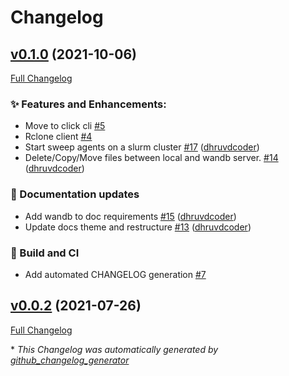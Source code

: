 # Changelog

## [v0.1.0](https://github.com/dhruvdcoder/wandb-utils/tree/v0.1.0) (2021-10-06)

[Full Changelog](https://github.com/dhruvdcoder/wandb-utils/compare/v0.0.2...v0.1.0)

### ✨ Features and Enhancements:

- Move to click cli [\#5](https://github.com/dhruvdcoder/wandb-utils/issues/5)
- Rclone client [\#4](https://github.com/dhruvdcoder/wandb-utils/issues/4)
- Start sweep agents on a slurm cluster [\#17](https://github.com/dhruvdcoder/wandb-utils/pull/17) ([dhruvdcoder](https://github.com/dhruvdcoder))
- Delete/Copy/Move files between local and wandb server. [\#14](https://github.com/dhruvdcoder/wandb-utils/pull/14) ([dhruvdcoder](https://github.com/dhruvdcoder))

### 📖 Documentation updates

- Add wandb to doc requirements [\#15](https://github.com/dhruvdcoder/wandb-utils/pull/15) ([dhruvdcoder](https://github.com/dhruvdcoder))
- Update docs theme and restructure [\#13](https://github.com/dhruvdcoder/wandb-utils/pull/13) ([dhruvdcoder](https://github.com/dhruvdcoder))

### 👷 Build and CI

- Add automated CHANGELOG generation [\#7](https://github.com/dhruvdcoder/wandb-utils/issues/7)

## [v0.0.2](https://github.com/dhruvdcoder/wandb-utils/tree/v0.0.2) (2021-07-26)

[Full Changelog](https://github.com/dhruvdcoder/wandb-utils/compare/28224aab8003c172b8779dcbe00fcd1d3554d030...v0.0.2)



\* *This Changelog was automatically generated by [github_changelog_generator](https://github.com/github-changelog-generator/github-changelog-generator)*

